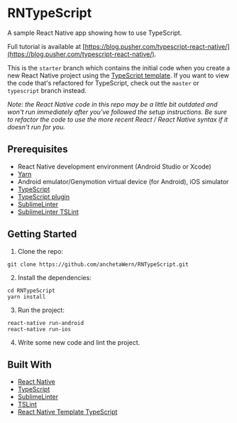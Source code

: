 # RNTypeScript
A sample React Native app showing how to use TypeScript.

Full tutorial is available at [https://blog.pusher.com/typescript-react-native/](https://blog.pusher.com/typescript-react-native/).

This is the `starter` branch which contains the initial code when you create a new React Native project using the [TypeScript template](https://github.com/emin93/react-native-template-typescript).
If you want to view the code that's refactored for TypeScript, check out the `master` or `typescript` branch instead.

*Note: the React Native code in this repo may be a little bit outdated and won't run immediately after you've followed the setup instructions. Be sure to refactor the code to use the more recent React / React Native syntax if it doesn't run for you.*

## Prerequisites

-   React Native development environment (Android Studio or Xcode)
-   [Yarn](https://yarnpkg.com)
-   Android emulator/Genymotion virtual device (for Android), iOS simulator
-   [TypeScript](https://www.typescriptlang.org/)
-   [TypeScript plugin](https://packagecontrol.io/packages/TypeScript)
-   [SublimeLinter](https://github.com/SublimeLinter/SublimeLinter)
-   [SublimeLinter TSLint](https://github.com/SublimeLinter/SublimeLinter-tslint)


## Getting Started

1.  Clone the repo:

```
git clone https://github.com/anchetaWern/RNTypeScript.git
```

2.  Install the dependencies:

```
cd RNTypeScript
yarn install
```

3. Run the project:

```
react-native run-android
react-native run-ios
```

4. Write some new code and lint the project.


## Built With

- [React Native](https://facebook.github.io/react-native/)
- [TypeScript](https://www.typescriptlang.org/)
- [SublimeLinter](http://www.sublimelinter.com/en/stable/)
- [TSLint](https://github.com/palantir/tslint)
- [React Native Template TypeScript](https://github.com/emin93/react-native-template-typescript)
